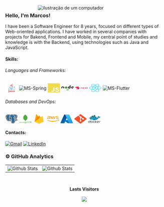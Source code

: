 <img src="https://raw.githubusercontent.com/MicaelliMedeiros/micaellimedeiros/master/image/computer-illustration.png" alt="ilustração de um computador" min-width="400px" max-width="400px" width="400px" align="right">

### Hello, I'm Marcos!

<p align="left"> 
 I have been a Software Engineer for 8 years, focused on different types of Web-oriented applications.
 I have worked in several companies with projects for Bakend, Frontend and Mobile, my central point of studies and knowledge is with the Backend, 
 using technologies such as Java and JavaScript.
</p>

<h4>Skills:</h4>

<h6>Languages ​​and Frameworks:</h6>
<p align="left">
  <img align="center" alt="MS-Java" height="30" width="40" src="https://github.com/devicons/devicon/blob/master/icons/java/java-original-wordmark.svg">
  <img align="center" alt="MS-Spring" height="30" width="40" src="https://cdn.jsdelivr.net/gh/devicons/devicon/icons/spring/spring-original.svg" />            
  <img align="center" alt="MS-JS" height="30" width="40" src="https://raw.githubusercontent.com/devicons/devicon/master/icons/javascript/javascript-plain.svg">
  <img align="center" alt="MS-Node" height="30" width="40" src="https://github.com/devicons/devicon/blob/master/icons/nodejs/nodejs-original-wordmark.svg" />
  <img align="center" alt="MS-Nest" height="30" width="40" src="https://github.com/devicons/devicon/blob/master/icons/nestjs/nestjs-original-wordmark.svg">
  <img align="center" alt="MS-React" height="30" width="40" src="https://raw.githubusercontent.com/devicons/devicon/master/icons/react/react-original.svg">  
  <img align="center" alt="MS-Flutter" height="30" width="40" src="https://cdn.jsdelivr.net/gh/devicons/devicon/icons/flutter/flutter-original.svg" />        
  </p>

  <h6>Databases and DevOps:</h6>
  <p align="left">
  <img align="center" alt="MS-Postgres" height="30" width="40" src="https://github.com/devicons/devicon/blob/master/icons/postgresql/postgresql-original.svg" /> 
  <img align="center" alt="MS-MongoDB" height="30" width="40" src="https://github.com/devicons/devicon/blob/master/icons/mongodb/mongodb-plain-wordmark.svg" /> 
  <img align="center" alt="MS-Firebase" height="30" width="40" src="https://github.com/devicons/devicon/blob/master/icons/firebase/firebase-original.svg" />  
  <img align="center" alt="MS-AWS" height="30" width="40" src="https://github.com/devicons/devicon/blob/master/icons/amazonwebservices/amazonwebservices-plain-wordmark.svg" />  
  <img align="center" alt="MS-Azure" height="30" width="40" src="https://github.com/devicons/devicon/blob/master/icons/azure/azure-original.svg" />  
  <img align="center" alt="MS-Git" height="30" width="40" src="https://github.com/devicons/devicon/blob/master/icons/git/git-original.svg" />  
  <img align="center" alt="MS-Docker" height="30" width="40" src="https://github.com/devicons/devicon/blob/master/icons/docker/docker-original-wordmark.svg" />  
  </p>

<h4>Contacts:</h4>
<p align="left">
  <a href="mailto:marcossamuel17@gmail.com" title="Gmail">
  <img src="https://img.shields.io/badge/-Gmail-FF0000?style=flat-square&labelColor=FF0000&logo=gmail&logoColor=white&link=mailto:marcossamuel17@gmail.com" alt="Gmail"/></a>
  <a href="https://www.linkedin.com/in/marcos-samuel-1710" title="LinkedIn">
  <img src="https://img.shields.io/badge/-Linkedin-0e76a8?style=flat-square&logo=Linkedin&logoColor=white&link=https://www.linkedin.com/in/marcos-samuel-1710" alt="LinkedIn"/></a>
</p>
  
### ⚙️ GitHub Analytics
  <table>
  <tr>
    <td>
      <img
        align="left"
        src="https://github-readme-stats.vercel.app/api?username=msc-santos&show_icons=true&theme=dark"
        alt="Github Stats"
      />
    </td>
    <td>
      <img
        align="left"
        src="https://github-readme-streak-stats.herokuapp.com/?user=msc-santos&theme=dark&hide_border=false"
        alt="Github Stats"
      />
    </td>
  </tr>
</table>
  
  
<div align="center">
 <br><p align="centre"><b>Lasts Visitors</b></p>  
 <p align="center"><img align="center" src="https://profile-counter.glitch.me/{msc-santos}/count.svg" /></p> 
<br></div>
